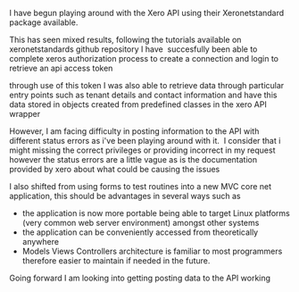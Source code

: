 I have begun playing around with the Xero API using their Xeronetstandard package available.

This has seen mixed results, following the tutorials available on xeronetstandards github repository I have  succesfully been able to complete xeros authorization process to create a connection and login to retrieve an api access token  

through use of this token I was also able to retrieve data through particular entry points such as tenant details and contact information and have this data stored in objects created from predefined classes in the xero API wrapper 

However, I am facing difficulty in posting information to the API with different status errors as i've been playing around with it. 
I consider that i might missing the correct privileges or providing incorrect in my request however the status errors are a little vague as is the documentation provided by xero about what could be causing the issues


I also shifted from using forms to test routines into a new MVC core net application, this should be advantages in several ways such as 
- the application is now more portable being able to target Linux platforms (very common web server environment) amongst other systems 
- the application can be conveniently accessed from theoretically anywhere
- Models Views Controllers architecture is familiar to most programmers therefore easier to maintain if needed in the future.

Going forward I am looking into getting posting data to the API working
